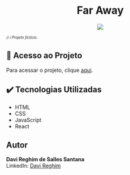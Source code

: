# <h1 align="center">Far Away</h1>

<p align="center">
  <img src="https://img.shields.io/badge/STATUS-FINALIZADO-green">
</p>
<sub><sup><i>// ℹ️ Projeto fictício.</i></sup></sub>

## 📁 Acesso ao Projeto

Para acessar o projeto, clique <a href="https://far-away-six.vercel.app/" target="_blank">aqui</a>.

## ✔️ Tecnologias Utilizadas

- HTML
- CSS
- JavaScript
- React

## Autor

**Davi Reghim de Salles Santana**  
LinkedIn: [Davi Reghim](https://www.linkedin.com/in/davi-reghim-13b995272/)
